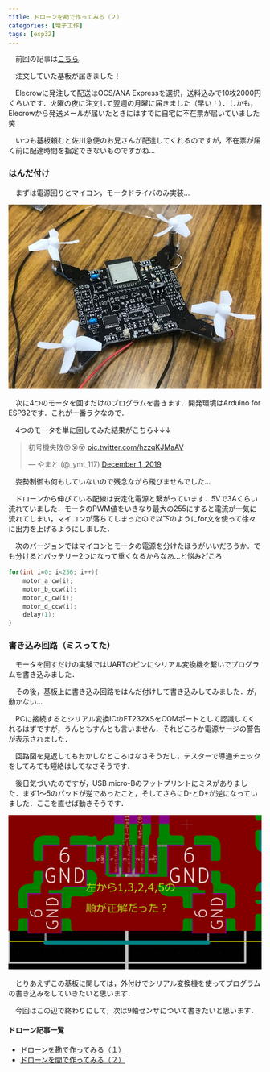 ```yaml
---
title: ドローンを勘で作ってみる（２）
categories: [電子工作]
tags: [esp32]
---
```


　前回の記事は[こちら](https://ymt117.github.io/article_25/).

　注文していた基板が届きました！

　Elecrowに発注して配送はOCS/ANA Expressを選択，送料込みで10枚2000円くらいです．火曜の夜に注文して翌週の月曜に届きました（早い！）．しかも，Elecrowから発送メールが届いたときにはすでに自宅に不在票が届いていました笑

　いつも基板頼むと佐川急便のお兄さんが配達してくれるのですが，不在票が届く前に配達時間を指定できないものですかね...

### はんだ付け

　まずは電源回りとマイコン，モータドライバのみ実装...

![img](/assets/img/posts/drone011.JPG)

　次に4つのモータを回すだけのプログラムを書きます．開発環境はArduino for ESP32です．これが一番ラクなので．

　4つのモータを単に回してみた結果がこちら↓↓↓

<blockquote class="twitter-tweet"><p lang="ja" dir="ltr">初号機失敗😵😵😵 <a href="https://t.co/hzzqKJMaAV">pic.twitter.com/hzzqKJMaAV</a></p>&mdash; やまと (@_ymt_117) <a href="https://twitter.com/_ymt_117/status/1201070435388940290?ref_src=twsrc%5Etfw">December 1, 2019</a></blockquote> <script async src="https://platform.twitter.com/widgets.js" charset="utf-8"></script>

　姿勢制御も何もしていないので残念ながら飛びませんでした...

　ドローンから伸びている配線は安定化電源と繋がっています．5Vで3Aくらい流れていました．モータのPWM値をいきなり最大の255にすると電流が一気に流れてしまい，マイコンが落ちてしまったので以下のようにfor文を使って徐々に出力を上げるようにしました．

　次のバージョンではマイコンとモータの電源を分けたほうがいいだろうか．でも分けるとバッテリー2つになって重くなるからなあ...と悩みどころ

```cpp
for(int i=0; i<256; i++){
    motor_a_cw(i);
    motor_b_ccw(i);
    motor_c_cw(i);
    motor_d_ccw(i);
    delay(1);
}
```

### 書き込み回路（ミスってた）

　モータを回すだけの実験ではUARTのピンにシリアル変換機を繋いでプログラムを書き込みました．

　その後，基板上に書き込み回路をはんだ付けして書き込みしてみました．が，動かない...

　PCに接続するとシリアル変換ICのFT232XSをCOMポートとして認識してくれるはずですが，うんともすんとも言いません．それどころか電源サージの警告が表示されました．

　回路図を見返してもおかしなところはなさそうだし，テスターで導通チェックをしてみても短絡はしてなさそうです．

　後日気づいたのですが，USB micro-Bのフットプリントにミスがありました．まず1～5のパッドが逆であったこと，そしてさらにD-とD+が逆になっていました．ここを直せば動きそうです．

![img](/assets/img/posts/drone012.PNG)

　とりあえずこの基板に関しては，外付けでシリアル変換機を使ってプログラムの書き込みをしていきたいと思います．

　今回はこの辺で終わりにして，次は9軸センサについて書きたいと思います．

#### ドローン記事一覧

 - [ドローンを勘で作ってみる（１）](https://ymt117.github.io/article_25/)
 - [ドローンを間で作ってみる（２）](https://ymt117.github.io/article_26/)